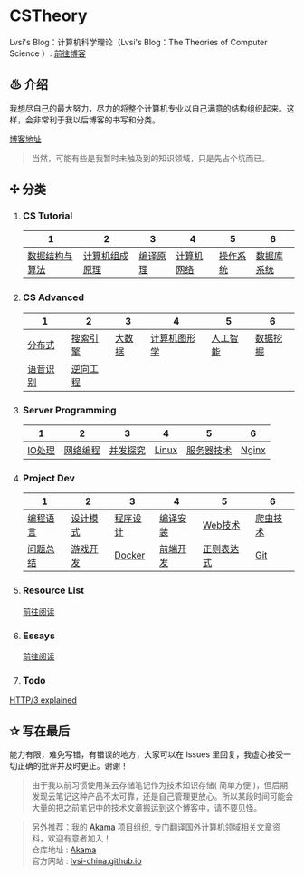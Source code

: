 # CSTheory
Lvsi's Blog：计算机科学理论（Lvsi's Blog：The Theories of Computer Science ）. [前往博客](https://lvsi-china.github.io/CSTheory/)

## ♨ 介绍

我想尽自己的最大努力，尽力的将整个计算机专业以自己满意的结构组织起来。这样，会非常利于我以后博客的书写和分类。

[博客地址](https://lvsi-china.github.io/CSTheory/)
<!-- / [博客 github 仓库地址](https://github.com/Lvsi-China/CSTheory) -->

> 当然，可能有些是我暂时未触及到的知识领域，只是先占个坑而已。

## ✣ 分类

1. ### CS Tutorial 

    | 1 | 2 | 3 | 4 | 5 | 6 |
    | --- | --- | --- | --- | --- | --- |
    | [数据结构与算法](https://lvsi-china.github.io/AlgorithmRise/) | [计算机组成原理](./docs/1/计算机组成原理/README.md) | [编译原理](./docs/1/编译原理/README.md) | [计算机网络](./docs/1/计算机网络/README.md) | [操作系统](./docs/1/操作系统/README.md) | [数据库系统](./docs/1/数据库系统/README.md) |

2. ### CS Advanced

    | 1 | 2 | 3 | 4 | 5 | 6 |
    | --- | --- | --- | --- | --- | --- |
    | [分布式](./docs/2/分布式/README.md) | [搜索引擎](./docs/2/搜索引擎/README.md) | [大数据](./docs/2/大数据/README.md) | [计算机图形学](./docs/2/计算机图形学/README.md)| [人工智能](./docs/2/人工智能/README.md) | [数据挖掘](./docs/2/数据挖掘/README.md) |
    | [语音识别‎](./docs/2/语音识别‎/README.md) | [逆向工程](./docs/2/逆向工程/README.md) | | | | |


3. ### Server Programming

    | 1 | 2 | 3 | 4 | 5 | 6 |
    | --- | --- | --- | --- | --- | --- |
    | [IO处理](./docs/3/IO处理/README.md) | [网络编程](./docs/3/网络编程/README.md) | [并发探究](./docs/3/并发探究/README.md) | [Linux](./docs/3/Linux/README.md) | [服务器技术](./docs/3/服务器技术/README.md) | [Nginx](./docs/3/Nginx/README.md) |

4. ### Project Dev

    | 1 | 2 | 3 | 4 | 5 | 6 |
    | --- | --- | --- | --- | --- | --- |
    | [编程语言](./docs/4/编程语言/README.md) | [设计模式](./docs/4/设计模式/README.md) | [程序设计](./docs/4/程序设计/README.md) | [编译安装](./docs/4/编译安装/README.md) | [Web技术](./docs/4/Web技术/README.md) | [爬虫技术](./docs/4/爬虫技术/README.md) |
    | [问题总结](./docs/4/问题总结/README.md) | [游戏开发](./docs/4/游戏开发/README.md) | [Docker](./docs/4/Docker/README.md) | [前端开发](./docs/4/前端开发/README.md) | [正则表达式](./docs/4/正则表达式/README.md) | [Git](./docs/4/Git/README.md) |

5. ### Resource List
    [前往阅读](./docs/资源列表/README.md)

6. ### Essays
    [前往阅读](./docs/杂感随记/README.md)

7. ### Todo
[HTTP/3 explained](https://legacy.gitbook.com/book/bagder/http3-explained/details)    

## ✰ 写在最后

能力有限，难免写错，有错误的地方，大家可以在 Issues 里回复，我虚心接受一切正确的批评并及时更正。谢谢！

> 由于我以前习惯使用某云存储笔记作为技术知识存储( 简单方便 )，但后期发现云笔记这种产品不太可靠，还是自己管理更放心。所以某段时间可能会大量的把之前笔记中的技术文章搬运到这个博客中，请不要见怪。

> 另外推荐：我的 [Akama](https://github.com/Lvsi-China/Akama) 项目组织, 专门翻译国外计算机领域相关文章资料，欢迎有意者加入！<br>
> 仓库地址 : [Akama](https://github.com/Lvsi-China/Akama)<br>
> 官方网站 : [lvsi-china.github.io](https://lvsi-china.github.io/)
